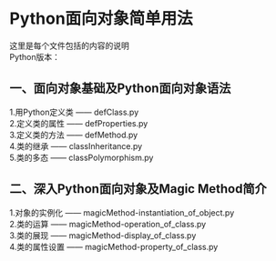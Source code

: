 # Python面向对象简单用法
这里是每个文件包括的内容的说明  
Python版本：
## 一、面向对象基础及Python面向对象语法
1.用Python定义类 —— defClass.py  
2.定义类的属性 —— defProperties.py  
3.定义类的方法 —— defMethod.py  
4.类的继承 —— classInheritance.py  
5.类的多态 —— classPolymorphism.py  
## 二、深入Python面向对象及Magic Method简介
1.对象的实例化 —— magicMethod-instantiation_of_object.py  
2.类的运算 —— magicMethod-operation_of_class.py  
3.类的展现 —— magicMethod-display_of_class.py  
4.类的属性设置 —— magicMethod-property_of_class.py

